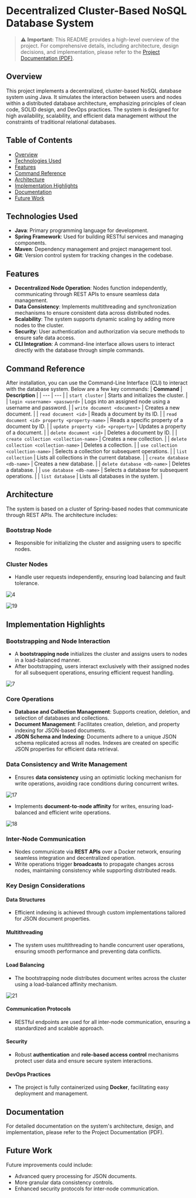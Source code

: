 Decentralized Cluster-Based NoSQL Database System
=================================================

> ⚠️ **Important:** This README provides a high-level overview of the project. For comprehensive details, including architecture, design decisions, and implementation, please refer to the [Project Documentation (PDF)](link-to-your-pdf-file).

Overview
--------

This project implements a decentralized, cluster-based NoSQL database system using Java. It simulates the interaction between users and nodes within a distributed database architecture, emphasizing principles of clean code, SOLID design, and DevOps practices. The system is designed for high availability, scalability, and efficient data management without the constraints of traditional relational databases.

Table of Contents
-----------------

-   [Overview](#overview)
-   [Technologies Used](#technologies-used)
-   [Features](#features)
-   [Command Reference](#command-reference)
-   [Architecture](#architecture)
-   [Implementation Highlights](#implementation-highlights)
-   [Documentation](#documentation)
-   [Future Work](#future-work)

Technologies Used
-----------------

-   **Java**: Primary programming language for development.
-   **Spring Framework**: Used for building RESTful services and managing components.
-   **Maven**: Dependency management and project management tool.
-   **Git**: Version control system for tracking changes in the codebase.

Features
--------

-   **Decentralized Node Operation**: Nodes function independently, communicating through REST APIs to ensure seamless data management.
-   **Data Consistency**: Implements multithreading and synchronization mechanisms to ensure consistent data across distributed nodes.
-   **Scalability**: The system supports dynamic scaling by adding more nodes to the cluster.
-   **Security**: User authentication and authorization via secure methods to ensure safe data access.
-   **CLI Integration**: A command-line interface allows users to interact directly with the database through simple commands.

Command Reference
-----------------
After installation, you can use the Command-Line Interface (CLI) to interact with the database system. Below are a few key commands:
| **Command** | **Description** |
| --- | --- |
| `start cluster` | Starts and initializes the cluster. |
| `login <username> <password>` | Logs into an assigned node using a username and password. |
| `write document <document>` | Creates a new document. |
| `read document <id>` | Reads a document by its ID. |
| `read document <id> property <property-name>` | Reads a specific property of a document by ID. |
| `update property <id> <property>` | Updates a property of a document. |
| `delete document <id>` | Deletes a document by ID. |
| `create collection <collection-name>` | Creates a new collection. |
| `delete collection <collection-name>` | Deletes a collection. |
| `use collection <collection-name>` | Selects a collection for subsequent operations. |
| `list collection` | Lists all collections in the current database. |
| `create database <db-name>` | Creates a new database. |
| `delete database <db-name>` | Deletes a database. |
| `use database <db-name>` | Selects a database for subsequent operations. |
| `list database` | Lists all databases in the system. |

Architecture
------------

The system is based on a cluster of Spring-based nodes that communicate through REST APIs. The architecture includes:

### Bootstrap Node

-   Responsible for initializing the cluster and assigning users to specific nodes.

### Cluster Nodes

-   Handle user requests independently, ensuring load balancing and fault tolerance.

![4](https://github.com/user-attachments/assets/72995299-2cf0-46fc-976a-361d76b0ca50)

![19](https://github.com/user-attachments/assets/ce07a91b-094e-411f-bb64-7ea05deac962)


Implementation Highlights
-------------------------

### Bootstrapping and Node Interaction

-   A **bootstrapping node** initializes the cluster and assigns users to nodes in a load-balanced manner.
-   After bootstrapping, users interact exclusively with their assigned nodes for all subsequent operations, ensuring efficient request handling.
  
![7](https://github.com/user-attachments/assets/0336ecab-bd64-4868-887c-387dff483169)

### Core Operations

-   **Database and Collection Management**: Supports creation, deletion, and selection of databases and collections.
-   **Document Management**: Facilitates creation, deletion, and property indexing for JSON-based documents.
-   **JSON Schema and Indexing**: Documents adhere to a unique JSON schema replicated across all nodes. Indexes are created on specific JSON properties for efficient data retrieval.

### Data Consistency and Write Management

-   Ensures **data consistency** using an optimistic locking mechanism for write operations, avoiding race conditions during concurrent writes.

![17](https://github.com/user-attachments/assets/9db55548-8216-4636-84bd-0980c0acf2d2)

-   Implements **document-to-node affinity** for writes, ensuring load-balanced and efficient write operations.

![18](https://github.com/user-attachments/assets/69f7ec4b-e94c-489d-8a6d-4f7b845f209b)

### Inter-Node Communication

-   Nodes communicate via **REST APIs** over a Docker network, ensuring seamless integration and decentralized operation.
-   Write operations trigger **broadcasts** to propagate changes across nodes, maintaining consistency while supporting distributed reads.

### Key Design Considerations

#### Data Structures

-   Efficient indexing is achieved through custom implementations tailored for JSON document properties.

#### Multithreading

-   The system uses multithreading to handle concurrent user operations, ensuring smooth performance and preventing data conflicts.

#### Load Balancing

-   The bootstrapping node distributes document writes across the cluster using a load-balanced affinity mechanism.

![21](https://github.com/user-attachments/assets/abdec5bb-6919-49f5-b932-49e5ce84cef3)

#### Communication Protocols

-   RESTful endpoints are used for all inter-node communication, ensuring a standardized and scalable approach.

#### Security

-   Robust **authentication** and **role-based access control** mechanisms protect user data and ensure secure system interactions.

#### DevOps Practices

-   The project is fully containerized using **Docker**, facilitating easy deployment and management.

Documentation
-------------

For detailed documentation on the system's architecture, design, and implementation, please refer to the Project Documentation (PDF).

Future Work
-----------

Future improvements could include:

-   Advanced query processing for JSON documents.
-   More granular data consistency controls.
-   Enhanced security protocols for inter-node communication.
